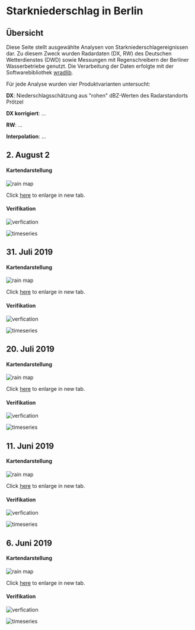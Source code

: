 # Starkniederschlag in Berlin

## Übersicht

Diese Seite stellt ausgewählte Analysen von Starkniederschlagereignissen dar.
Zu diesem Zweck wurden Radardaten (DX, RW) des Deutschen Wetterdienstes (DWD)
sowie Messungen mit Regenschreibern der Berliner Wasserbetriebe genutzt. Die
Verarbeitung der Daten erfolgte mit der Softwarebibliothek [wradlib](https://wradlib.org).

Für jede Analyse wurden vier Produktvarianten untersucht:

**DX**: Niederschlagsschätzung aus "rohen" dBZ-Werten des Radarstandorts Prötzel

**DX korrigiert**: ...

**RW**: ...

**Interpolation**: ...


## 2. August 2

#### Kartendarstellung
![rain map](https://github.com/heistermann/rain-in-berlin/raw/master/docs/events/rainmap_2019-08-02.png "Rainmap 2019-08-02")

Click [here](https://github.com/heistermann/rain-in-berlin/raw/master/docs/events/rainmap_2019-08-02.png) to enlarge in new tab.

#### Verifikation
![verfication](https://github.com/heistermann/rain-in-berlin/raw/master/docs/events/scatter_2019-08-02.png "Verification 2019-08-02")

![timeseries](https://github.com/heistermann/rain-in-berlin/raw/master/docs/events/cumsumproducts_2019-08-02.png "Timeseries 2019-08-02")


## 31. Juli 2019

#### Kartendarstellung
![rain map](https://github.com/heistermann/rain-in-berlin/raw/master/docs/events/rainmap_2019-07-31.png "Rainmap 2019-07-31")

Click [here](https://github.com/heistermann/rain-in-berlin/raw/master/docs/events/rainmap_2019-07-31.png) to enlarge in new tab.

#### Verifikation
![verfication](https://github.com/heistermann/rain-in-berlin/raw/master/docs/events/scatter_2019-07-31.png "Verification 2019-07-31")

![timeseries](https://github.com/heistermann/rain-in-berlin/raw/master/docs/events/cumsumproducts_2019-07-31.png "Timeseries 2019-07-31")


## 20. Juli 2019

#### Kartendarstellung
![rain map](https://github.com/heistermann/rain-in-berlin/raw/master/docs/events/rainmap_2019-07-20.png "Rainmap 2019-07-20")

Click [here](https://github.com/heistermann/rain-in-berlin/raw/master/docs/events/rainmap_2019-07-20.png) to enlarge in new tab.

#### Verifikation
![verfication](https://github.com/heistermann/rain-in-berlin/raw/master/docs/events/scatter_2019-07-20.png "Verification 2019-07-20")

![timeseries](https://github.com/heistermann/rain-in-berlin/raw/master/docs/events/cumsumproducts_2019-07-20.png "Timeseries 2019-07-20")


## 11. Juni 2019

#### Kartendarstellung
![rain map](https://github.com/heistermann/rain-in-berlin/raw/master/docs/events/rainmap_2019-06-11.png "Rainmap 2019-06-11")

Click [here](https://github.com/heistermann/rain-in-berlin/raw/master/docs/events/rainmap_2019-06-11.png) to enlarge in new tab.

#### Verifikation
![verfication](https://github.com/heistermann/rain-in-berlin/raw/master/docs/events/scatter_2019-06-11.png "Verification 2019-06-11")

![timeseries](https://github.com/heistermann/rain-in-berlin/raw/master/docs/events/cumsumproducts_2019-06-11.png "Timeseries 2019-06-11")


## 6. Juni 2019

#### Kartendarstellung
![rain map](https://github.com/heistermann/rain-in-berlin/raw/master/docs/events/rainmap_2019-06-06.png "Rainmap 2019-06-06")

Click [here](https://github.com/heistermann/rain-in-berlin/raw/master/docs/events/rainmap_2019-06-11.png) to enlarge in new tab.

#### Verifikation
![verfication](https://github.com/heistermann/rain-in-berlin/raw/master/docs/events/scatter_2019-06-11.png "Verification 2019-06-11")

![timeseries](https://github.com/heistermann/rain-in-berlin/raw/master/docs/events/cumsumproducts_2019-06-11.png "Timeseries 2019-06-11")
